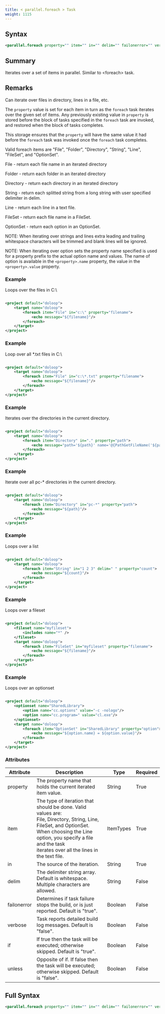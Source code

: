 ```yaml
---
title: < parallel.foreach > Task
weight: 1115
---
```

## Syntax
```xml
<parallel.foreach property="" item="" in="" delim="" failonerror="" verbose="" if="" unless="" />
```
## Summary ##
Iterates over a set of items in parallel. Similar to &lt;foreach&gt; task.

## Remarks ##
Can iterate over files in directory, lines in a file, etc.

The `property`  value is set for each item in turn as the  `foreach` task
iterates over the given set of items. Any previously existing value in `property` is stored before the block of tasks specified in the `foreach` task are invoked,
and restored when the block of tasks completes.

This storage ensures that the  `property` will have the same value it had
before the `foreach`  task was invoked once the  `foreach` task completes.

Valid foreach items are &quot;File&quot;, &quot;Folder&quot;, &quot;Directory&quot;, &quot;String&quot;, &quot;Line&quot;, &quot;FileSet&quot;,
and &quot;OptionSet&quot;.

File - return each file name in an iterated directory

Folder - return each folder in an iterated directory

Directory - return each directory in an iterated directory

String - return each splitted string from a long string with user specified delimiter in delim.

Line - return each line in a text file.

FileSet - return each file name in a FileSet.

OptionSet - return each option in an OptionSet.



NOTE: When iterating over strings and lines extra leading and trailing whitespace
characters will be trimmed and blank lines will be ignored.

NOTE: When iterating over option sets the property name specified is used for a
property prefix to the actual option name and values.  The name of option is available
in the `<property>.name`  property, the value in the  `<property>.value` property.



### Example ###
Loops over the files in C:\


```xml

<project default="doloop">
    <target name="doloop">
        <foreach item="File" in="c:\" property="filename">
            <echo message="${filename}"/>
        </foreach>
    </target>
</project>

```


### Example ###
Loop over all *.txt files in C:\


```xml

<project default="doloop">
    <target name="doloop">
        <foreach item="File" in="c:\*.txt" property="filename">
            <echo message="${filename}"/>
        </foreach>
    </target>
</project>

```


### Example ###
Iterates over the directories in the current directory.


```xml

<project default="doloop">
    <target name="doloop">
        <foreach item="Directory" in="." property="path">
            <echo message="path='${path}' name='@{PathGetFileName('${path}')}"/>
        </foreach>
    </target>
</project>

```


### Example ###
Iterate over all pc-* directories in the current directory.


```xml

<project default="doloop">
    <target name="doloop">
        <foreach item="Directory" in="pc-*" property="path">
            <echo message="${path}"/>
        </foreach>
    </target>
</project>

```


### Example ###
Loops over a list


```xml

<project default="doloop">
    <target name="doloop">
        <foreach item="String" in="1 2 3" delim=" " property="count">
            <echo message="${count}"/>
        </foreach>
    </target>
</project>

```


### Example ###
Loops over a fileset


```xml

<project default="doloop">
    <fileset name="myfileset">
        <includes name="*" />
    </fileset>
    <target name="doloop">
        <foreach item="FileSet" in="myfileset" property="filename">
            <echo message="${filename}"/>
        </foreach>
    </target>
</project>

```


### Example ###
Loops over an optionset


```xml

<project default="doloop">
    <optionset name="SharedLibrary">
        <option name="cc.options" value="-c -nologo"/>
        <option name="cc.program=" value="cl.exe"/>
    </optionset>
    <target name="doloop">
        <foreach item="OptionSet" in="SharedLibrary" property="option">
            <echo message="${option.name} = ${option.value}"/>
        </foreach>
    </target>
</project>

```



### Attributes
| Attribute | Description | Type | Required |
| --------- | ----------- | ---- | -------- |
| property | The property name that holds the current iterated item value. | String | True |
| item | The type of iteration that should be done. Valid values are:<br>File, Directory, String, Line, FileSet, and OptionSet.<br>When choosing the Line option, you specify a file and the task<br>iterates over all the lines in the text file. | ItemTypes | True |
| in | The source of the iteration. | String | True |
| delim | The delimiter string array. Default is whitespace.<br>Multiple characters are allowed. | String | False |
| failonerror | Determines if task failure stops the build, or is just reported. Default is &quot;true&quot;. | Boolean | False |
| verbose | Task reports detailed build log messages.  Default is &quot;false&quot;. | Boolean | False |
| if | If true then the task will be executed; otherwise skipped. Default is &quot;true&quot;. | Boolean | False |
| unless | Opposite of if.  If false then the task will be executed; otherwise skipped. Default is &quot;false&quot;. | Boolean | False |

## Full Syntax
```xml
<parallel.foreach property="" item="" in="" delim="" failonerror="" verbose="" if="" unless="" />
```
